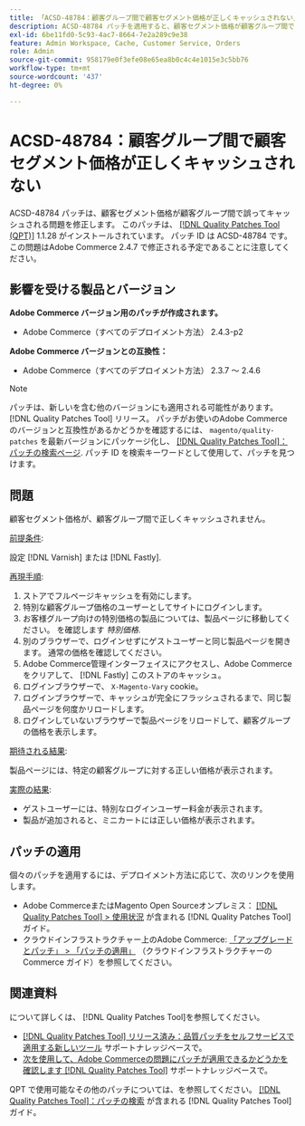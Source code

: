 ```yaml
---
title: 「ACSD-48784：顧客グループ間で顧客セグメント価格が正しくキャッシュされない」
description: ACSD-48784 パッチを適用すると、顧客セグメント価格が顧客グループ間で誤ってキャッシュされるAdobe Commerceの問題を修正できます。
exl-id: 6be11fd0-5c93-4ac7-8664-7e2a289c9e38
feature: Admin Workspace, Cache, Customer Service, Orders
role: Admin
source-git-commit: 958179e0f3efe08e65ea8b0c4c4e1015e3c5bb76
workflow-type: tm+mt
source-wordcount: '437'
ht-degree: 0%

---
```


# ACSD-48784：顧客グループ間で顧客セグメント価格が正しくキャッシュされない

ACSD-48784 パッチは、顧客セグメント価格が顧客グループ間で誤ってキャッシュされる問題を修正します。 このパッチは、 [[!DNL Quality Patches Tool (QPT)]](/help/announcements/adobe-commerce-announcements/magento-quality-patches-released-new-tool-to-self-serve-quality-patches.md) 1.1.28 がインストールされています。 パッチ ID は ACSD-48784 です。 この問題はAdobe Commerce 2.4.7 で修正される予定であることに注意してください。

## 影響を受ける製品とバージョン

**Adobe Commerce バージョン用のパッチが作成されます。**

* Adobe Commerce（すべてのデプロイメント方法） 2.4.3-p2

**Adobe Commerce バージョンとの互換性：**

* Adobe Commerce（すべてのデプロイメント方法） 2.3.7 ～ 2.4.6

>[!NOTE]
>
>パッチは、新しいを含む他のバージョンにも適用される可能性があります。 [!DNL Quality Patches Tool] リリース。 パッチがお使いのAdobe Commerceのバージョンと互換性があるかどうかを確認するには、 `magento/quality-patches` を最新バージョンにパッケージ化し、 [[!DNL Quality Patches Tool]：パッチの検索ページ](https://experienceleague.adobe.com/tools/commerce-quality-patches/index.html). パッチ ID を検索キーワードとして使用して、パッチを見つけます。

## 問題

顧客セグメント価格が、顧客グループ間で正しくキャッシュされません。

<u>前提条件</u>:

設定 [!DNL Varnish] または [!DNL Fastly].

<u>再現手順</u>:

1. ストアでフルページキャッシュを有効にします。
1. 特別な顧客グループ価格のユーザーとしてサイトにログインします。
1. お客様グループ向けの特別価格の製品については、製品ページに移動してください。 を確認します *特別価格*.
1. 別のブラウザーで、ログインせずにゲストユーザーと同じ製品ページを開きます。 通常の価格を確認してください。
1. Adobe Commerce管理インターフェイスにアクセスし、Adobe Commerceをクリアして、 [!DNL Fastly] このストアのキャッシュ。
1. ログインブラウザーで、 `X-Magento-Vary` cookie。
1. ログインブラウザーで、キャッシュが完全にフラッシュされるまで、同じ製品ページを何度かリロードします。
1. ログインしていないブラウザーで製品ページをリロードして、顧客グループの価格を表示します。

<u>期待される結果</u>:

製品ページには、特定の顧客グループに対する正しい価格が表示されます。

<u>実際の結果</u>:

* ゲストユーザーには、特別なログインユーザー料金が表示されます。
* 製品が追加されると、ミニカートには正しい価格が表示されます。

## パッチの適用

個々のパッチを適用するには、デプロイメント方法に応じて、次のリンクを使用します。

* Adobe CommerceまたはMagento Open Sourceオンプレミス： [[!DNL Quality Patches Tool] > 使用状況](https://experienceleague.adobe.com/docs/commerce-operations/tools/quality-patches-tool/usage.html) が含まれる [!DNL Quality Patches Tool] ガイド。
* クラウドインフラストラクチャー上のAdobe Commerce: [「アップグレードとパッチ」 > 「パッチの適用」](https://experienceleague.adobe.com/docs/commerce-cloud-service/user-guide/develop/upgrade/apply-patches.html) （クラウドインフラストラクチャーのCommerce ガイド）を参照してください。

## 関連資料

について詳しくは、 [!DNL Quality Patches Tool]を参照してください。

* [[!DNL Quality Patches Tool] リリース済み：品質パッチをセルフサービスで適用する新しいツール](/help/announcements/adobe-commerce-announcements/magento-quality-patches-released-new-tool-to-self-serve-quality-patches.md) サポートナレッジベースで。
* [次を使用して、Adobe Commerceの問題にパッチが適用できるかどうかを確認します [!DNL Quality Patches Tool]](/help/support-tools/patches-available-in-qpt-tool/check-patch-for-magento-issue-with-magento-quality-patches.md) サポートナレッジベースで。

QPT で使用可能なその他のパッチについては、を参照してください。 [[!DNL Quality Patches Tool]：パッチの検索](https://experienceleague.adobe.com/tools/commerce-quality-patches/index.html) が含まれる [!DNL Quality Patches Tool] ガイド。
